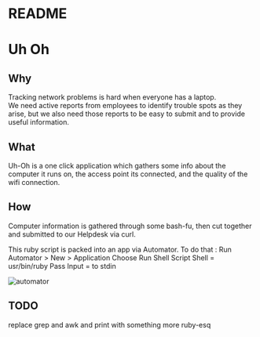 # README

# Uh Oh
## Why
Tracking network problems is hard when everyone has a laptop.  
We need active reports from employees to identify trouble spots as they arise, but we also need those reports to be easy to submit and to provide useful information.

## What
Uh-Oh is a one click application which gathers some info about the computer it runs on, the access point its connected, and the quality of the wifi connection.

## How
Computer information is gathered through some bash-fu, then cut together and submitted to our Helpdesk via curl.

This ruby script is packed into an app via Automator.  To do that : 
Run Automator > New > Application
Choose Run Shell Script
Shell = usr/bin/ruby
Pass Input = to stdin

![automator](img)

## TODO
replace grep and awk and print with something more ruby-esq